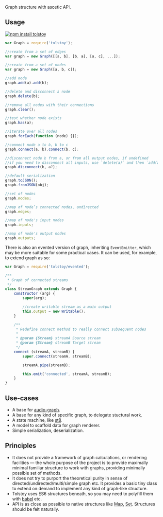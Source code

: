 Graph structure with ascetic API.

## Usage

[![npm install tolstoy](https://nodei.co/npm/tolstoy.png?mini=true)](https://npmjs.org/package/tolstoy/)

```js
var Graph = require('tolstoy');

//create from a set of edges
var graph = new Graph([[a, b], [b, a], [a, c], ...]);

//create from a set of nodes
var graph = new Graph([a, b, c]);

//add node
graph.add(a).add(b);

//delete and disconnect a node
graph.delete(b);

//remove all nodes with their connections
graph.clear();

//test whether node exists
graph.has(a);

//iterate over all nodes
graph.forEach(function (node) {});

//connect node a to b, b to c
graph.connect(a, b).connect(b, c);

//disconnect node b from a, or from all output nodes, if undefined
//if you need to disconnect all inputs, use `delete(a)` and then `add(a)`.
graph.disconnect(b, a?);

//default serialization
graph.toJSON();
graph.fromJSON(obj);

//set of nodes
graph.nodes;

//map of node’s connected nodes, undirected
graph.edges;

//map of node's input nodes
graph.inputs;

//map of node's output nodes
graph.outputs;
```

There is also an evented version of graph, inheriting `EventEmitter`, which may be more suitable for some practical cases. It can be used, for example, to extend graph as so:

```js
var Graph = require('tolstoy/evented');

/**
 * Graph of connected streams
 */
class StreamGraph extends Graph {
	constructor (arg) {
		super(arg);

		//create writable stream as a main output
		this.output = new Writable();
	}

	/**
	 * Redefine connect method to really connect subsequent nodes
	 *
	 * @param {Stream} streamA Source stream
	 * @param {Stream} streamB Target stream
	 */
	connect (streamA, streamB) {
		super.connect(streamA, streamB);

		streamA.pipe(streamB);

		this.emit('connected', streamA, streamB);
	}
}
```

## Use-cases

* A base for [audio-graph](https://github.com/audio-lab/graph).
* A base for any kind of specific graph, to delegate stuctural work.
* A state machine, like [st8](https://github.com/dfcreative/st8).
* A model to scaffold data for graph renderer.
* Simple serialization, deserialization.


## Principles

* It does not provide a framework of graph calculations, or rendering facilities — the whole purpose of the project is to provide maximally minimal familiar structure to work with graphs, providing minimally possible set of methods.
* It does not try to purport the theoretical purity in sense of directed/undirected/multi/simple graph etc. It provides a basic tiny class to extend on demand to implement any kind of graph-like structure.
* Tolstoy uses ES6 structures beneath, so you may need to polyfill them with [babel](https://babeljs.io/docs/setup/) etc.
* API is as close as possible to native structures like [Map](https://developer.mozilla.org/en-US/docs/Web/JavaScript/Reference/Global_Objects/Map), [Set](https://developer.mozilla.org/en-US/docs/Web/JavaScript/Reference/Global_Objects/Set). Structures should be felt naturally.